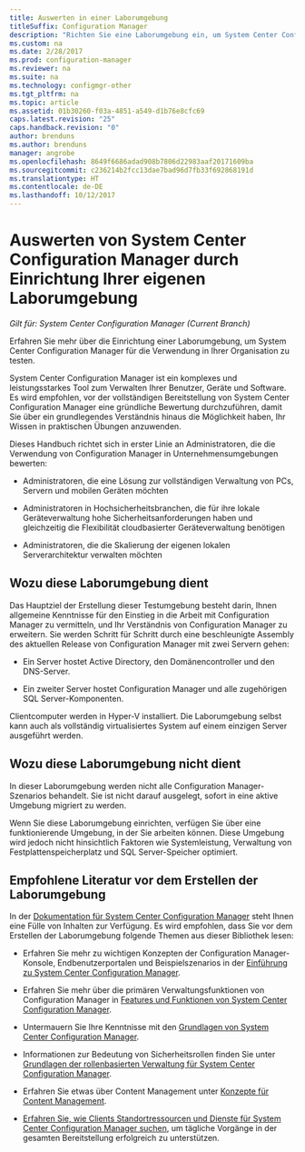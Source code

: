 ```yaml
---
title: Auswerten in einer Laborumgebung
titleSuffix: Configuration Manager
description: "Richten Sie eine Laborumgebung ein, um System Center Configuration Manager für die Verwendung in Ihrer Organisation zu bewerten."
ms.custom: na
ms.date: 2/28/2017
ms.prod: configuration-manager
ms.reviewer: na
ms.suite: na
ms.technology: configmgr-other
ms.tgt_pltfrm: na
ms.topic: article
ms.assetid: 01b30260-f03a-4851-a549-d1b76e8cfc69
caps.latest.revision: "25"
caps.handback.revision: "0"
author: brenduns
ms.author: brenduns
manager: angrobe
ms.openlocfilehash: 8649f6686adad908b7806d22983aaf20171609ba
ms.sourcegitcommit: c236214b2fcc13dae7bad96d7fb33f692868191d
ms.translationtype: HT
ms.contentlocale: de-DE
ms.lasthandoff: 10/12/2017
---
```

# <a name="evaluate-system-center-configuration-manager-by-building-your-own-lab-environment"></a>Auswerten von System Center Configuration Manager durch Einrichtung Ihrer eigenen Laborumgebung

*Gilt für: System Center Configuration Manager (Current Branch)*

 Erfahren Sie mehr über die Einrichtung einer Laborumgebung, um System Center Configuration Manager für die Verwendung in Ihrer Organisation zu testen.  

 System Center Configuration Manager ist ein komplexes und leistungsstarkes Tool zum Verwalten Ihrer Benutzer, Geräte und Software. Es wird empfohlen, vor der vollständigen Bereitstellung von System Center Configuration Manager eine gründliche Bewertung durchzuführen, damit Sie über ein grundlegendes Verständnis hinaus die Möglichkeit haben, Ihr Wissen in praktischen Übungen anzuwenden.  

 Dieses Handbuch richtet sich in erster Linie an Administratoren, die die Verwendung von Configuration Manager in Unternehmensumgebungen bewerten:  

-   Administratoren, die eine Lösung zur vollständigen Verwaltung von PCs, Servern und mobilen Geräten möchten  

-   Administratoren in Hochsicherheitsbranchen, die für ihre lokale Geräteverwaltung hohe Sicherheitsanforderungen haben und gleichzeitig die Flexibilität cloudbasierter Geräteverwaltung benötigen  

-   Administratoren, die die Skalierung der eigenen lokalen Serverarchitektur verwalten möchten  

## <a name="what-this-lab-does"></a>Wozu diese Laborumgebung dient  
 Das Hauptziel der Erstellung dieser Testumgebung besteht darin, Ihnen allgemeine Kenntnisse für den Einstieg in die Arbeit mit Configuration Manager zu vermitteln, und Ihr Verständnis von Configuration Manager zu erweitern. Sie werden Schritt für Schritt durch eine beschleunigte Assembly des aktuellen Release von Configuration Manager mit zwei Servern gehen:  

-   Ein Server hostet Active Directory, den Domänencontroller und den DNS-Server.  

-   Ein zweiter Server hostet Configuration Manager und alle zugehörigen SQL Server-Komponenten.  

Clientcomputer werden in Hyper-V installiert. Die Laborumgebung selbst kann auch als vollständig virtualisiertes System auf einem einzigen Server ausgeführt werden.  

## <a name="what-this-lab-does-not-do"></a>Wozu diese Laborumgebung nicht dient  
 In dieser Laborumgebung werden nicht alle Configuration Manager-Szenarios behandelt. Sie ist nicht darauf ausgelegt, sofort in eine aktive Umgebung migriert zu werden.  

 Wenn Sie diese Laborumgebung einrichten, verfügen Sie über eine funktionierende Umgebung, in der Sie arbeiten können. Diese Umgebung wird jedoch nicht hinsichtlich Faktoren wie Systemleistung, Verwaltung von Festplattenspeicherplatz und SQL Server-Speicher optimiert.  

##  <a name="BKMK_EvalRec"></a> Empfohlene Literatur vor dem Erstellen der Laborumgebung  
 In der [Dokumentation für System Center Configuration Manager](http://docs.microsoft.com/sccm/) steht Ihnen eine Fülle von Inhalten zur Verfügung. Es wird empfohlen, dass Sie vor dem Erstellen der Laborumgebung folgende Themen aus dieser Bibliothek lesen:  

-   Erfahren Sie mehr zu wichtigen Konzepten der Configuration Manager-Konsole, Endbenutzerportalen und Beispielszenarios in der [Einführung zu System Center Configuration Manager](../../core/understand/introduction.md).  

-   Erfahren Sie mehr über die primären Verwaltungsfunktionen von Configuration Manager in [Features und Funktionen von System Center Configuration Manager](../../core/plan-design/changes/features-and-capabilities.md).  

-   Untermauern Sie Ihre Kenntnisse mit den [Grundlagen von System Center Configuration Manager](../../core/understand/fundamentals.md).  

-   Informationen zur Bedeutung von Sicherheitsrollen finden Sie unter [Grundlagen der rollenbasierten Verwaltung für System Center Configuration Manager](../../core/understand/fundamentals-of-role-based-administration.md).  

-   Erfahren Sie etwas über Content Management unter [Konzepte für Content Management](../../core/plan-design/hierarchy/fundamental-concepts-for-content-management.md).  

-   [Erfahren Sie, wie Clients Standortressourcen und Dienste für System Center Configuration Manager suchen](../../core/plan-design/hierarchy/understand-how-clients-find-site-resources-and-services.md), um tägliche Vorgänge in der gesamten Bereitstellung erfolgreich zu unterstützen.  
